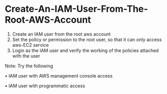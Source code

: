 # Create-An-IAM-User-From-The-Root-AWS-Account

1. Create an IAM user from the root aws account
2. Set the policy or permission to the root user, so that it can only access aws-EC2
service
3. Login as the IAM user and verify the working of the policies attached with the user
   
Note: Try the following

• IAM user with AWS management console access

• IAM user with programmatic access
